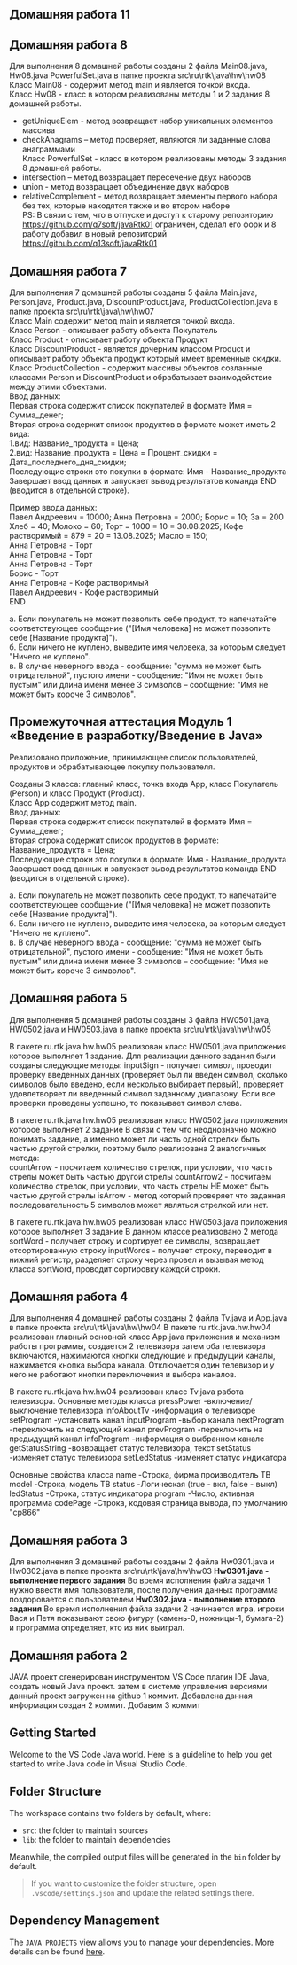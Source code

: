 ## Домашняя работа 11   

## Домашняя работа 8   
Для выполнения 8 домашней работы созданы 2 файла Main08.java, Hw08.java PowerfulSet.java в папке проекта src\ru\rtk\java\hw\hw08  
Класс Main08 - содержит метод main и является точкой входа.  
Класс Hw08 - класс в котором реализованы методы 1 и 2 задания 8 домашней работы.  
 * getUniqueElem - метод возвращает набор уникальных элементов массива  
 * checkAnagrams – метод проверяет, являются ли заданные слова анаграммами  
Класс PowerfulSet - класс в котором реализованы методы 3 задания 8 домашней работы.  
 * intersection – метод возвращает пересечение двух наборов  
 * union - метод возвращает объединение двух наборов  
 * relativeComplement -  метод возвращает элементы первого набора без тех, которые находятся также и во втором наборе   
PS: В связи с тем, что в отпуске и доступ к старому репозиторию https://github.com/q7soft/javaRtk01 ограничен, сделал его форк и 8 работу добавил в новый репозиторий https://github.com/q13soft/javaRtk01   


## Домашняя работа 7  
Для выполнения 7 домашней работы созданы 5 файла Main.java, Person.java, Product.java, DiscountProduct.java, ProductCollection.java в папке проекта src\ru\rtk\java\hw\hw07  
Класс Main содержит метод main и является точкой входа.    
Класс Person - описывает работу объекта Покупатель  
Класс Product -  описывает работу объекта Продукт  
Класс DiscountProduct - является дочерним классом Product и описывает работу объекта продукт который имеет временные скидки.  
Класс ProductCollection - содержит массивы объектов созланные классами Person и DiscountProduct и обрабатывает взаимодействие между этими объектами.  
Ввод данных:  
Первая строка содержит список покупателей в формате Имя = Сумма_денег;     
Вторая строка содержит список продуктов в формате может иметь 2 вида:  
  1.вид: Название_продукта = Цена;  
  2.вид: Название_продукта = Цена = Процент_скидки = Дата_последнего_дня_скидки;  
Последующие строки это покупки в формате: Имя - Название_продукта  
Завершает ввод данных и запускает вывод результатов команда END (вводится в отдельной строке).  
  
Пример ввода данных:  
Павел Андреевич = 10000; Анна Петровна = 2000; Борис = 10; За = 200  
Хлеб = 40; Молоко = 60; Торт = 1000 = 10 = 30.08.2025; Кофе растворимый = 879 = 20 = 13.08.2025; Масло = 150;  
Анна Петровна - Торт  
Анна Петровна - Торт  
Анна Петровна - Торт  
Борис - Торт  
Анна Петровна - Кофе растворимый  
Павел Андреевич - Кофе растворимый  
END  

а. Если покупатель не может позволить себе продукт, то напечатайте
соответствующее сообщение ("[Имя человека] не может позволить себе
[Название продукта]").  
б. Если ничего не куплено, выведите имя человека, за которым
следует "Ничего не куплено".  
в. В случае неверного ввода - сообщение: "сумма не может быть отрицательной", пустого имени - сообщение: "Имя не может быть пустым" или длина имени менее 3 символов – сообщение: "Имя не может быть короче 3 символов".  

## Промежуточная аттестация Модуль 1 «Введение в разработку/Введение в Java»

Реализовано приложение, принимающее список пользователей, продуктов и обрабатывающее покупку пользователя.  

Созданы 3 класса: главный класс, точка входа App, класс Покупатель (Person) и класс Продукт (Product).  
Класс App содержит метод main.  
Ввод данных:  
Первая строка содержит список покупателей в формате Имя = Сумма_денег;  
Вторая строка содержит список продуктов в формате: Название_продуктв = Цена;  
Последующие строки это покупки в формате: Имя - Название_продукта  
Завершает ввод данных и запускает вывод результатов команда END (вводится в отдельной строке).  

а. Если покупатель не может позволить себе продукт, то напечатайте
соответствующее сообщение ("[Имя человека] не может позволить себе
[Название продукта]").  
б. Если ничего не куплено, выведите имя человека, за которым
следует "Ничего не куплено".  
в. В случае неверного ввода - сообщение: "сумма не может быть отрицательной", пустого имени - сообщение: "Имя не может быть пустым" или длина имени менее 3 символов – сообщение: "Имя не может быть короче 3 символов".  


## Домашняя работа 5
Для выполнения 5 домашней работы созданы 3 файла HW0501.java, HW0502.java и HW0503.java в папке проекта src\ru\rtk\java\hw\hw05

В пакете ru.rtk.java.hw.hw05 реализован класс HW0501.java приложения которое выполняет 1 задание. Для реализации данного задания были созданы следующие методы:
inputSign - получает символ, проводит проверку введенных данных (проверяет был ли введен символ, сколько символов было введено, если несколько выбирает первый), проверяет удовлетворяет ли введенный символ заданному диапазону. Если все проверки проведены успешно, то показывает символ слева.

В пакете ru.rtk.java.hw.hw05 реализован класс HW0502.java приложения которое выполняет 2 задание
В связи с тем что неоднозначно можно понимать задание, а именно может ли часть одной стрелки быть частью другой стрелки, поэтому было реализована 2 аналогичных метода:  
countArrow  - посчитаем количество стрелок, при условии, что часть стрелы может быть частью другой стрелы
countArrow2  - посчитаем количество стрелок, при условии, что часть стрелы НЕ может быть частью другой стрелы
isArrow - метод который проверяет что заданная последовательность 5 символов может являться стрелкой или нет.

В пакете ru.rtk.java.hw.hw05 реализован класс HW0503.java приложения которое выполняет 3 задание
В данном классе реализовано 2 метода 
sortWord - получает строку и сортирует ее символы, возвращает отсортированную строку
inputWords - получает строку, переводит в нижний регистр, разделяет строку через провел и вызывая метод класса sortWord, проводит сортировку каждой строки. 

## Домашняя работа 4
Для выполнения 4 домашней работы созданы 2 файла Tv.java и App.java в папке проекта src\ru\rtk\java\hw\hw04
В пакете ru.rtk.java.hw.hw04 реализован главный основной класс App.java приложения и механизм работы программы, создается 2 телевизора затем оба телевизора включаются, нажимаются кнопки следующие и предыдущий каналы, нажимается кнопка выбора канала. Отключается один телевизор и у него не работают кнопки переключения и выбора каналов.

В пакете ru.rtk.java.hw.hw04 реализован класс  Tv.java работа телевизора.
Основные методы класса 
pressPower      -включение/выключение телевизора
infoAboutTv     -информация о телевизоре
setProgram      -установить канал
inputProgram    -выбор канала 
nextProgram     -переключить на следующий канал
prevProgram     -переключить на предыдущий канал
infoProgram     -информация о выбранном канале
getStatusString -возвращает статус телевизора, текст
setStatus       -изменяет статус телевизора
setLedStatus    -изменяет статус индикатора


Основные свойства класса 
name      -Строка, фирма производитель ТВ
model     -Строка, модель ТВ
status    -Логическая  (true - вкл, false - выкл)
ledStatus -Строка, статус индикатора 
program   -Число, активная программа 
codePage  -Строка, кодовая страница вывода, по умолчанию "cp866"


## Домашняя работа 3
Для выполнения 3 домашней работы созданы 2 файла Hw0301.java и Hw0302.java в папке проекта src\ru\rtk\java\hw\hw03
__Hw0301.java - выполнение первого задания__
Во время исполнения файла задачи 1 нужно ввести имя пользователя, после получения данных программа поздоровается с пользователем
__Hw0302.java - выполнение второго задания__
Во время исполнения файла задачи 2 начинается игра, игроки Вася и Петя показывают свою фигуру (камень-0, ножницы-1, бумага-2) и программа определяет, кто из них выиграл.

## Домашняя работа 2
JAVA проект сгенерирован инструментом VS Code плагин IDE Java, создать новый Java проект.
затем в системе управления версиями данный проект загружен на github 1 коммит.
Добавлена данная информация создан 2 коммит.
Добавим 3 коммит

## Getting Started

Welcome to the VS Code Java world. Here is a guideline to help you get started to write Java code in Visual Studio Code.

## Folder Structure

The workspace contains two folders by default, where:

- `src`: the folder to maintain sources
- `lib`: the folder to maintain dependencies

Meanwhile, the compiled output files will be generated in the `bin` folder by default.

> If you want to customize the folder structure, open `.vscode/settings.json` and update the related settings there.

## Dependency Management

The `JAVA PROJECTS` view allows you to manage your dependencies. More details can be found [here](https://github.com/microsoft/vscode-java-dependency#manage-dependencies).
